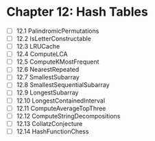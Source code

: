 # Chapter 12: Hash Tables

- [ ] 12.1 PalindromicPermutations
- [ ] 12.2 IsLetterConstructable
- [ ] 12.3 LRUCache
- [ ] 12.4 ComputeLCA
- [ ] 12.5 ComputeKMostFrequent
- [ ] 12.6 NearestRepeated
- [ ] 12.7 SmallestSubarray
- [ ] 12.8 SmallestSequentialSubarray
- [ ] 12.9 LongestSubarray
- [ ] 12.10 LongestContainedInterval
- [ ] 12.11 ComputeAverageTopThree
- [ ] 12.12 ComputeStringDecompositions
- [ ] 12.13 CollatzConjecture
- [ ] 12.14 HashFunctionChess
